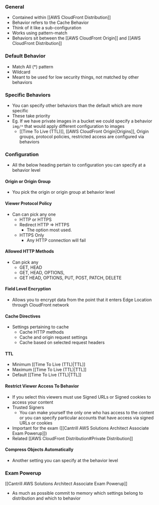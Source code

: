 ### General
- Contained within [[AWS CloudFront Distribution]]
- Behavior refers to the Cache Behavior
- Think of it like a sub-configuration
- Works using pattern-match
- Behaviors sit between the [[AWS CloudFront Origin]] and [[AWS CloudFront Distribution]]

### Default Behavior
- Match All (\*) pattern
- Wildcard
- Meant to be used for low security things, not matched by other behaviors


### Specific Behaviors
- You can specify other behaviors than the default which are more specific
- These take priority
- Eg. If we have private images in a bucket we could specify a behavior `img/*` that would apply different configuration to images
	-  [[Time To Live (TTL)]], [[AWS CloudFront Origin|Origins]], Origin groups, protocol policies, restricted access are configured via behaviors

### Configuration
- All the below heading pertain to configuration you can specify at a behavior level
#### Origin or Origin Group
- You pick the origin or origin group at behavior level

#### Viewer Protocol Policy
- Can can pick any one
	- HTTP or HTTPS
	- Redirect HTTP => HTTPS
		- The option most used.
	- HTTPS Only
		- Any HTTP connection will fail

#### Allowed HTTP Methods
- Can pick any 
	- GET, HEAD
	- GET, HEAD, OPTIONS, 
	- GET HEAD, OPTIONS, PUT, POST, PATCH, DELETE

#### Field Level Encryption
- Allows you to encrypt data from the point that it enters Edge Location through CloudFront network

#### Cache Directives
- Settings pertaining to cache
	- Cache HTTP methods
	- Cache and origin request settings
	- Cache based on selected request headers

#### TTL
- Minimum [[Time To Live (TTL)|TTL]]
- Maximum [[Time To Live (TTL)|TTL]] 
- Default [[Time To Live (TTL)|TTL]]

#### Restrict Viewer Access To Behavior
- If you select this viewers must use Signed URLs or Signed cookies to access your content
- Trusted Signers
	- You can make yourself the only one who has access to the content or you can specify particular accounts that have access via signed URLs or cookies
- Important for the exam ([[Cantrill AWS Solutions Architect Associate Exam Powerup]])
- Related [[AWS CloudFront Distribution#Private Distribution]]

#### Compress Objects Automatically
- Another setting you can specify at the behavior level


### Exam Powerup
[[Cantrill AWS Solutions Architect Associate Exam Powerup]]
- As much as possible commit to memory which settings belong to distribution and which to behavior

